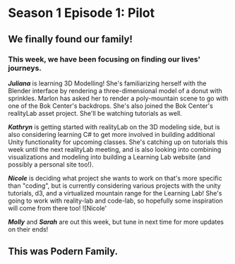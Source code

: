 # Season 1 Episode 1: Pilot

## We finally found our family! 

### This week, we have been focusing on finding our lives' journeys. 


***Juliana*** is learning 3D Modelling! She's familiarizing herself with the Blender interface by rendering a three-dimensional model of a donut with sprinkles. Marlon has asked her to render a poly-mountain scene to go with one of the Bok Center's backdrops. She's also joined the Bok Center's realityLab asset project. She'll be watching tutorials as well.

***Kathryn*** is getting started with realityLab on the 3D modeling side, but is also considering learning C# to get more involved in building additional Unity functionality for upcoming classes. She's catching up on tutorials this week until the next realityLab meeting, and is also looking into combining visualizations and modeling into building a Learning Lab website (and possibly a personal site too!). 


***Nicole*** is deciding what project she wants to work on that's more specific than "coding", but is currently considering various projects with the unity tutorials, d3, and a virtualized mountain range for the Learning Lab! She's going to work with reality-lab and code-lab, so hopefully some inspiration will come from there too!
![Nicole'

***Molly*** and ***Sarah*** are out this week, but tune in next time for more updates on their ends!


## This was Podern Family.




<!--stackedit_data:
eyJoaXN0b3J5IjpbMTczMzczMzM4OSwtMTcyMjg2MTMwNSw4Nz
I5ODc0NzYsLTkzMzE0ODE1MSwtNTgwNTc4MTIwLC01NzU1MjAz
MSwtMTY1NTA0MTcxMyw4NDA4Nzc1NDcsLTE3ODgxOTE2MDcsLT
U1NzkxNjg1MCwxNzQ1Nzc3OTg1LDQzNTg1MTE5OCwxNTY5NjEz
LC0yMTIyNjE1MzQ1LC0xMjMzMTM5OTk3LDEzMTA2MjI4ODQsLT
U5NTU2NjY5MiwtMTg3MTcyNDkwNiw4Njc0MzQ5MTEsNzI4MjIw
MTQ5XX0=
-->